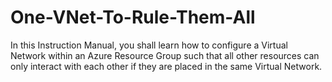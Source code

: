 # One-VNet-To-Rule-Them-All
In this Instruction Manual, you shall learn how to configure a Virtual Network within an Azure Resource Group such that all other resources can only interact with each other if they are placed in the same Virtual Network.
